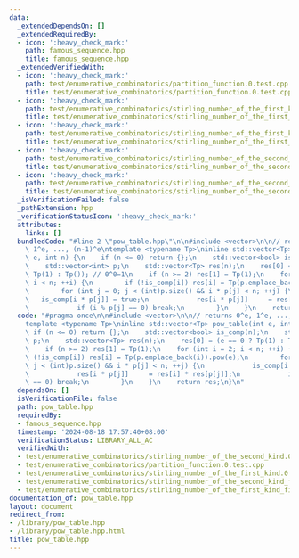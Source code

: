 ```yaml
---
data:
  _extendedDependsOn: []
  _extendedRequiredBy:
  - icon: ':heavy_check_mark:'
    path: famous_sequence.hpp
    title: famous_sequence.hpp
  _extendedVerifiedWith:
  - icon: ':heavy_check_mark:'
    path: test/enumerative_combinatorics/partition_function.0.test.cpp
    title: test/enumerative_combinatorics/partition_function.0.test.cpp
  - icon: ':heavy_check_mark:'
    path: test/enumerative_combinatorics/stirling_number_of_the_first_kind.0.test.cpp
    title: test/enumerative_combinatorics/stirling_number_of_the_first_kind.0.test.cpp
  - icon: ':heavy_check_mark:'
    path: test/enumerative_combinatorics/stirling_number_of_the_first_kind_fixed_k.0.test.cpp
    title: test/enumerative_combinatorics/stirling_number_of_the_first_kind_fixed_k.0.test.cpp
  - icon: ':heavy_check_mark:'
    path: test/enumerative_combinatorics/stirling_number_of_the_second_kind.0.test.cpp
    title: test/enumerative_combinatorics/stirling_number_of_the_second_kind.0.test.cpp
  - icon: ':heavy_check_mark:'
    path: test/enumerative_combinatorics/stirling_number_of_the_second_kind_fixed_k.0.test.cpp
    title: test/enumerative_combinatorics/stirling_number_of_the_second_kind_fixed_k.0.test.cpp
  _isVerificationFailed: false
  _pathExtension: hpp
  _verificationStatusIcon: ':heavy_check_mark:'
  attributes:
    links: []
  bundledCode: "#line 2 \"pow_table.hpp\"\n\n#include <vector>\n\n// returns 0^e,\
    \ 1^e, ..., (n-1)^e\ntemplate <typename Tp>\ninline std::vector<Tp> pow_table(int\
    \ e, int n) {\n    if (n <= 0) return {};\n    std::vector<bool> is_comp(n);\n\
    \    std::vector<int> p;\n    std::vector<Tp> res(n);\n    res[0] = (e == 0 ?\
    \ Tp(1) : Tp()); // 0^0=1\n    if (n >= 2) res[1] = Tp(1);\n    for (int i = 2;\
    \ i < n; ++i) {\n        if (!is_comp[i]) res[i] = Tp(p.emplace_back(i)).pow(e);\n\
    \        for (int j = 0; j < (int)p.size() && i * p[j] < n; ++j) {\n         \
    \   is_comp[i * p[j]] = true;\n            res[i * p[j]]     = res[i] * res[p[j]];\n\
    \            if (i % p[j] == 0) break;\n        }\n    }\n    return res;\n}\n"
  code: "#pragma once\n\n#include <vector>\n\n// returns 0^e, 1^e, ..., (n-1)^e\n\
    template <typename Tp>\ninline std::vector<Tp> pow_table(int e, int n) {\n   \
    \ if (n <= 0) return {};\n    std::vector<bool> is_comp(n);\n    std::vector<int>\
    \ p;\n    std::vector<Tp> res(n);\n    res[0] = (e == 0 ? Tp(1) : Tp()); // 0^0=1\n\
    \    if (n >= 2) res[1] = Tp(1);\n    for (int i = 2; i < n; ++i) {\n        if\
    \ (!is_comp[i]) res[i] = Tp(p.emplace_back(i)).pow(e);\n        for (int j = 0;\
    \ j < (int)p.size() && i * p[j] < n; ++j) {\n            is_comp[i * p[j]] = true;\n\
    \            res[i * p[j]]     = res[i] * res[p[j]];\n            if (i % p[j]\
    \ == 0) break;\n        }\n    }\n    return res;\n}\n"
  dependsOn: []
  isVerificationFile: false
  path: pow_table.hpp
  requiredBy:
  - famous_sequence.hpp
  timestamp: '2024-08-18 17:57:40+08:00'
  verificationStatus: LIBRARY_ALL_AC
  verifiedWith:
  - test/enumerative_combinatorics/stirling_number_of_the_second_kind.0.test.cpp
  - test/enumerative_combinatorics/partition_function.0.test.cpp
  - test/enumerative_combinatorics/stirling_number_of_the_first_kind.0.test.cpp
  - test/enumerative_combinatorics/stirling_number_of_the_second_kind_fixed_k.0.test.cpp
  - test/enumerative_combinatorics/stirling_number_of_the_first_kind_fixed_k.0.test.cpp
documentation_of: pow_table.hpp
layout: document
redirect_from:
- /library/pow_table.hpp
- /library/pow_table.hpp.html
title: pow_table.hpp
---
```


